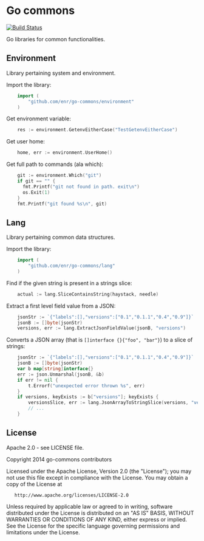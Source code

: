 Go commons
==========

[![Build Status](https://travis-ci.org/enr/go-commons.png?branch=master)](https://travis-ci.org/enr/go-commons)

Go libraries for common functionalities.

Environment
-----------

Library pertaining system and environment.

Import the library:

```Go
    import (
        "github.com/enr/go-commons/environment"
    )
```

Get environment variable:

```Go
    res := environment.GetenvEitherCase("TestGetenvEitherCase")
```

Get user home:

```Go
    home, err := environment.UserHome()
```

Get full path to commands (ala which):

```Go
    git := environment.Which("git")
    if git == "" {
      fmt.Printf("git not found in path. exit\n")
      os.Exit(1)
    }
    fmt.Printf("git found %s\n", git)
```


Lang
----

Library pertaining common data structures.

Import the library:

```Go
    import (
        "github.com/enr/go-commons/lang"
    )
```

Find if the given string is present in a strings slice:

```Go
    actual := lang.SliceContainsString(haystack, needle)
```

Extract a first level field value from a JSON:

```Go
    jsonStr := `{"labels":[],"versions":["0.1","0.1.1","0.4","0.9"]}`
    jsonB := []byte(jsonStr)
    versions, err := lang.ExtractJsonFieldValue(jsonB, "versions")
```

Converts a JSON array (that is `[]interface {}{"foo", "bar"}`) to a slice of strings:

```Go
    jsonStr := `{"labels":[],"versions":["0.1","0.1.1","0.4","0.9"]}`
    jsonB := []byte(jsonStr)
    var b map[string]interface{}
    err := json.Unmarshal(jsonB, &b)
    if err != nil {
        t.Errorf("unexpected error thrown %s", err)
    }
    if versions, keyExists := b["versions"]; keyExists {
        versionsSlice, err := lang.JsonArrayToStringSlice(versions, "versions")
        // ...
    }
```


License
-------

Apache 2.0 - see LICENSE file.

   Copyright 2014 go-commons contributors

   Licensed under the Apache License, Version 2.0 (the "License");
   you may not use this file except in compliance with the License.
   You may obtain a copy of the License at

       http://www.apache.org/licenses/LICENSE-2.0

   Unless required by applicable law or agreed to in writing, software
   distributed under the License is distributed on an "AS IS" BASIS,
   WITHOUT WARRANTIES OR CONDITIONS OF ANY KIND, either express or implied.
   See the License for the specific language governing permissions and
   limitations under the License.
